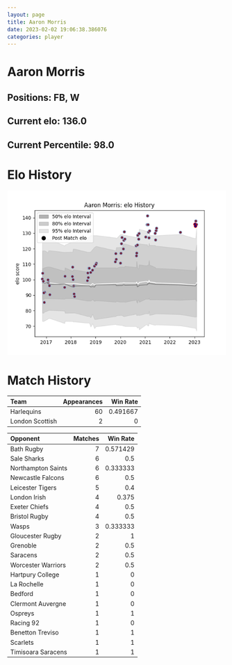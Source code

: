 ```yaml
---  
layout: page  
title: Aaron Morris  
date: 2023-02-02 19:06:38.386076  
categories: player  
---
```

# Aaron Morris

## Positions: FB, W

## Current elo: 136.0

## Current Percentile: 98.0

# Elo History


![elo history](history_AaronMorris.png)
# Match History


| Team            |   Appearances |   Win Rate |
|:----------------|--------------:|-----------:|
| Harlequins      |            60 |   0.491667 |
| London Scottish |             2 |   0        |

| Opponent           |   Matches |   Win Rate |
|:-------------------|----------:|-----------:|
| Bath Rugby         |         7 |   0.571429 |
| Sale Sharks        |         6 |   0.5      |
| Northampton Saints |         6 |   0.333333 |
| Newcastle Falcons  |         6 |   0.5      |
| Leicester Tigers   |         5 |   0.4      |
| London Irish       |         4 |   0.375    |
| Exeter Chiefs      |         4 |   0.5      |
| Bristol Rugby      |         4 |   0.5      |
| Wasps              |         3 |   0.333333 |
| Gloucester Rugby   |         2 |   1        |
| Grenoble           |         2 |   0.5      |
| Saracens           |         2 |   0.5      |
| Worcester Warriors |         2 |   0.5      |
| Hartpury College   |         1 |   0        |
| La Rochelle        |         1 |   0        |
| Bedford            |         1 |   0        |
| Clermont Auvergne  |         1 |   0        |
| Ospreys            |         1 |   1        |
| Racing 92          |         1 |   0        |
| Benetton Treviso   |         1 |   1        |
| Scarlets           |         1 |   1        |
| Timisoara Saracens |         1 |   1        |